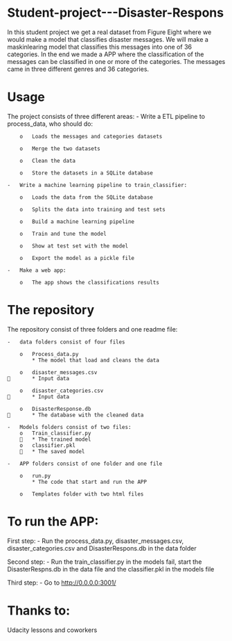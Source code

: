 # Student-project---Disaster-Respons
In this student project we get a real dataset from Figure Eight where we would make a model that classifies disaster messages. We will make a maskinlearing model that classifies this messages into one of 36 categories. In the end we made a APP where the classification of the messages can be classified in one or more of the categories. The messages came in three different genres and 36 categories.


 

# Usage
The project consists of three different areas:
	-	Write a ETL pipeline to process_data, who should do:
	
 	 	o	Loads the messages and categories datasets
		
  		o	Merge the two datasets
	
  		o	Clean the data
	
  		o	Store the datasets in a SQLite database
	
	-	Write a machine learning pipeline to train_classifier:
	
  		o	Loads the data from the SQLite database
		
  		o	Splits the data into training and test sets
		
  		o	Build a machine learning pipeline 
		
  		o	Train and tune the model
		
  		o	Show at test set with the model
		
  		o	Export the model as a pickle file
		
	-	Make a web app:
	
  		o	The app shows the classifications results
 
# The repository
The repository consist of three folders and one readme file:
	
	-	data folders consist of four files
	
		o	Process_data.py
			* The model that load and cleans the data

		o	disaster_messages.csv
			* Input data

		o	disaster_categories.csv
			* Input data

		o	DisasterResponse.db
			* The database with the cleaned data

	-	Models folders consist of two files:
		o	Train_classifier.py
			* The trained model
		o	classifier.pkl
			* The saved model
		
	-	APP folders consist of one folder and one file

		o	run.py
			* The code that start and run the APP

		o	Templates folder with two html files
		
# To run the APP:
First step:
	-	Run the process_data.py, disaster_messages.csv, disaster_categories.csv and DisasterRespons.db in the data folder

Second step:
	- 	Run the train_classifier.py in the models fail, start the DisasterRespns.db in the data file and the classifier.pkl in 			the models file
	
Third step:
	- 	Go to http://0.0.0.0:3001/
	
# Thanks to:
Udacity lessons and coworkers
